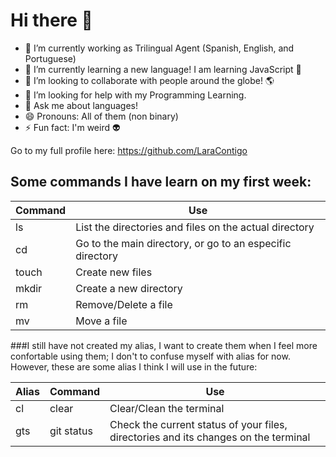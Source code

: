 # Hi there 👋

- 🔭 I’m currently working as Trilingual Agent (Spanish, English, and Portuguese)
- 🌱 I’m currently learning a new language! I am learning JavaScript 🤩
- 👯 I’m looking to collaborate with people around the globe! 🌎
- 🤔 I’m looking for help with my Programming Learning.
- 💬 Ask me about languages!
- 😄 Pronouns: All of them (non binary)
- ⚡ Fun fact: I'm weird 👽

Go to my full profile here: https://github.com/LaraContigo

## Some commands I have learn on my first week:

|             Command             |              Use            |
|---------------------------------|-----------------------------|
|                ls               |List the directories and files on the actual directory|
|                cd               |Go to the main directory, or go to an especific directory|
|               touch             |        Create new files     |
|               mkdir             |     Create a new directory  |
|                rm               |      Remove/Delete a file   |
|                mv               |          Move a file        |

###I still have not created my alias, I want to create them when I feel more confortable using them; I don't to confuse myself with alias for now. However, these are some alias I think I will use in the future:

|              Alias              |           Command           |              Use            |
|---------------------------------|-----------------------------|-----------------------------|
|                cl               |            clear            |  Clear/Clean the terminal   |
|               gts               |          git status         |Check the current status of your files, directories and its changes on the terminal|